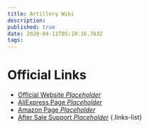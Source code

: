 ```yaml
---
title: Artillery Wiki
description: 
published: true
date: 2020-04-11T05:19:16.763Z
tags: 
---
```


# Official Links
- [Official Website *Placeholder*](http://artillery3d.com/)
- [AliExpress Page *Placeholder*](https://www.aliexpress.com/store/4697033?spm=a2g0o.detail.100005.1.79a0183beCWhyJ)
- [Amazon Page *Placeholder*](https://www.amazon.com/stores/node/19051234011?_encoding=UTF8&field-lbr_brands_browse-bin=Artillery)
- [After Sale Support *Placeholder*](https://desk.zoho.com/portal/evnovo/home)
{.links-list}